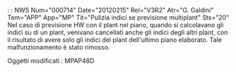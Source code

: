  :  : NWS Num="000714" Date="20120215" Rel="V3R2" Atr="G. Galdini" Tem="APP" App="MP" Tit="Pulizia indici se previsione multiplant" Sts="20"
Nel caso di previsione HW con il plant nel piano, quando si calcolavano gli indici su di un plant,
venivano cancellati anche gli indici degli altri plant, con il risultato di avere solo gli indici del plant dell'ultimo piano elaborato.
Tale malfunzionamento è stato rimosso.

Oggetti modificati : 
MPAP48D
